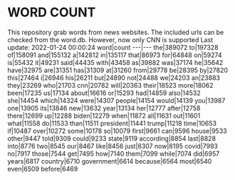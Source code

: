 # WORD COUNT
This repository grab words from news websites. The included urls can be checked from the word.db.
However, now only CNN is supported
Last update: 2022-01-24 00:00:24
word|count
---|---
the|389072
to|197328
of|158091
and|155132
a|142812
in|135117
that|86973
for|64848
on|59274
is|55432
it|49231
said|44435
with|43458
as|39882
was|37174
he|35642
have|32975
are|31351
has|31309
at|31260
from|29778
be|28395
by|27820
this|27464
i|26946
his|26211
but|24890
not|24488
we|24203
an|23883
they|23269
who|21703
cnn|20782
will|20363
their|18523
more|18062
been|17235
us|17134
about|16616
or|15293
had|14859
also|14532
she|14454
which|14324
were|14307
people|14154
would|14139
you|13987
one|13905
its|13846
new|13632
year|13134
her|12777
after|12758
there|12699
up|12288
biden|12279
when|11872
all|11631
out|11601
what|11558
do|11533
than|11511
president|11441
trump|11218
time|10653
if|10487
over|10272
some|10178
so|10079
first|9661
can|9596
house|9533
other|9447
told|9309
could|9233
state|9119
according|8854
last|8828
into|8776
two|8545
our|8467
like|8456
just|8307
now|8195
covid|7993
no|7917
those|7544
get|7495
how|7140
them|7099
while|7074
did|6957
years|6817
country|6710
government|6614
because|6564
most|6540
even|6509
before|6469
